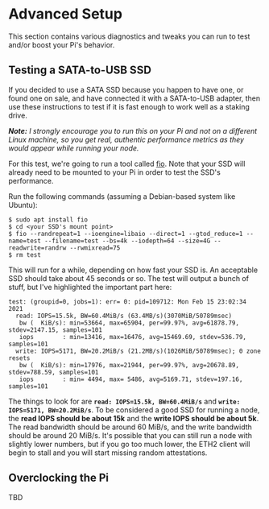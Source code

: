 # Advanced Setup

This section contains various diagnostics and tweaks you can run to test and/or boost your Pi's behavior.


## Testing a SATA-to-USB SSD

If you decided to use a SATA SSD because you happen to have one, or found one on sale, and have connected it with a SATA-to-USB adapter, then use these instructions to test if it is fast enough to work well as a staking drive.

***Note:** I strongly encourage you to run this on your Pi and not on a different Linux machine, so you get real, authentic performance metrics as they would appear while running your node.* 

For this test, we're going to run a tool called [fio](https://linux.die.net/man/1/fio).
Note that your SSD will already need to be mounted to your Pi in order to test the SSD's performance.

Run the following commands (assuming a Debian-based system like Ubuntu):
```
$ sudo apt install fio
$ cd <your SSD's mount point>
$ fio --randrepeat=1 --ioengine=libaio --direct=1 --gtod_reduce=1 --name=test --filename=test --bs=4k --iodepth=64 --size=4G --readwrite=randrw --rwmixread=75
$ rm test
```

This will run for a while, depending on how fast your SSD is. An acceptable SSD should take about 45 seconds or so.
The test will output a bunch of stuff, but I've highlighted the important part here:

```
test: (groupid=0, jobs=1): err= 0: pid=109712: Mon Feb 15 23:02:34 2021
  read: IOPS=15.5k, BW=60.4MiB/s (63.4MB/s)(3070MiB/50789msec)
   bw (  KiB/s): min=53664, max=65904, per=99.97%, avg=61878.79, stdev=2147.15, samples=101
   iops        : min=13416, max=16476, avg=15469.69, stdev=536.79, samples=101
  write: IOPS=5171, BW=20.2MiB/s (21.2MB/s)(1026MiB/50789msec); 0 zone resets
   bw (  KiB/s): min=17976, max=21944, per=99.97%, avg=20678.89, stdev=788.59, samples=101
   iops        : min= 4494, max= 5486, avg=5169.71, stdev=197.16, samples=101
```

The things to look for are **`read: IOPS=15.5k, BW=60.4MiB/s`** and **`write: IOPS=5171, BW=20.2MiB/s`**.
To be considered a good SSD for running a node, the **read IOPS should be about 15k** and the **write IOPS should be about 5k**.
The read bandwidth should be around 60 MiB/s, and the write bandwidth should be around 20 MiB/s.
It's possible that you can still run a node with slightly lower numbers, but if you go too much lower, the ETH2 client will begin to stall and you will start missing random attestations.


## Overclocking the Pi

TBD